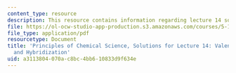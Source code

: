 ```yaml
---
content_type: resource
description: This resource contains information regarding lecture 14 solution.
file: https://ol-ocw-studio-app-production.s3.amazonaws.com/courses/5-111sc-principles-of-chemical-science-fall-2014/a3113804070ac8bc4bb610833d9f634e_MIT5_111F14_Lec14Soln.pdf
file_type: application/pdf
resourcetype: Document
title: 'Principles of Chemical Science, Solutions for Lecture 14: Valence Bond Theory
  and Hybridization'
uid: a3113804-070a-c8bc-4bb6-10833d9f634e
---
```

